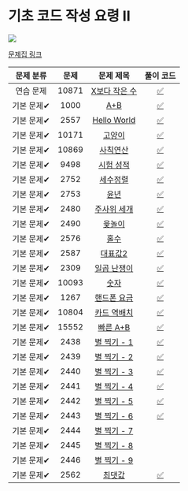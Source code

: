 # 기초 코드 작성 요령 II

<img src="https://progress-bar.dev/17/?scale=27&title=progress&width=500&color=babaca&suffix=/27"/>

[문제집 링크](https://www.acmicpc.net/workbook/view/7306)

| 문제 분류  | 문제  |                       문제 제목                        |              풀이 코드               |
| :--------: | :---: | :----------------------------------------------------: | :----------------------------------: |
| 연습 문제  | 10871 | [X보다 작은 수](https://www.acmicpc.net/problem/10871) | [:white_check_mark:](BOJ_10871.cpp) |
| 기본 문제✔ | 1000  |      [A+B](https://www.acmicpc.net/problem/1000)       | [:white_check_mark:](BOJ_10000.cpp) |
| 기본 문제✔ | 2557  |  [Hello World](https://www.acmicpc.net/problem/2557)   | [:white_check_mark:](BOJ_2557.cpp) |
| 기본 문제✔ | 10171 |    [고양이](https://www.acmicpc.net/problem/10171)     | [:white_check_mark:](BOJ_10171.cpp) |
| 기본 문제✔ | 10869 |   [사칙연산](https://www.acmicpc.net/problem/10869)    | [:white_check_mark:](BOJ_10869.cpp) |
| 기본 문제✔ | 9498  |   [시험 성적](https://www.acmicpc.net/problem/9498)    | [:white_check_mark:](BOJ_9498.cpp) |
| 기본 문제✔ | 2752  |    [세수정렬](https://www.acmicpc.net/problem/2752)    | [:white_check_mark:](BOJ_2752.cpp) |
| 기본 문제✔ | 2753  |      [윤년](https://www.acmicpc.net/problem/2753)      | [:white_check_mark:](BOJ_2753.cpp) |
| 기본 문제✔ | 2480  |  [주사위 세개](https://www.acmicpc.net/problem/2480)   | [:white_check_mark:](BOJ_2480.cpp) |
| 기본 문제✔ | 2490  |     [윷놀이](https://www.acmicpc.net/problem/2490)     | [:white_check_mark:](BOJ_2490.cpp) |
| 기본 문제✔ | 2576  |      [홀수](https://www.acmicpc.net/problem/2576)      | [:white_check_mark:](BOJ_2576.cpp) |
| 기본 문제✔ | 2587  |    [대표값2](https://www.acmicpc.net/problem/2587)     | [:white_check_mark:](BOJ_2587.cpp) |
| 기본 문제✔ | 2309  |  [일곱 난쟁이](https://www.acmicpc.net/problem/2309)   | [:white_check_mark:](BOJ_2309.cpp) |
| 기본 문제✔ | 10093 |     [숫자](https://www.acmicpc.net/problem/10093)      | [:white_check_mark:](BOJ_10093.cpp) |
| 기본 문제✔ | 1267  |  [핸드폰 요금](https://www.acmicpc.net/problem/1267)   | [:white_check_mark:](BOJ_1267.cpp) |
| 기본 문제✔ | 10804 |  [카드 역배치](https://www.acmicpc.net/problem/10804)  | [:white_check_mark:](BOJ_10804.cpp) |
| 기본 문제✔ | 15552 |   [빠른 A+B](https://www.acmicpc.net/problem/15552)    | [:white_check_mark:](BOJ_15552.cpp) |
| 기본 문제✔ | 2438  |  [별 찍기 - 1](https://www.acmicpc.net/problem/2438)   | [:white_check_mark:](BOJ_2438.cpp) |
| 기본 문제✔ | 2439  |  [별 찍기 - 2](https://www.acmicpc.net/problem/2439)   | [:white_check_mark:](BOJ_2439.cpp) |
| 기본 문제✔ | 2440  |  [별 찍기 - 3](https://www.acmicpc.net/problem/2440)   | [:white_check_mark:](BOJ_2440.cpp) |
| 기본 문제✔ | 2441  |  [별 찍기 - 4](https://www.acmicpc.net/problem/2441)   | [:white_check_mark:](BOJ_2441.cpp) |
| 기본 문제✔ | 2442  |  [별 찍기 - 5](https://www.acmicpc.net/problem/2442)   | [:white_check_mark:](BOJ_2442.cpp) |
| 기본 문제✔ | 2443  |  [별 찍기 - 6](https://www.acmicpc.net/problem/2443)   | [:white_check_mark:](BOJ_2443.cpp) |
| 기본 문제✔ | 2444  |  [별 찍기 - 7](https://www.acmicpc.net/problem/2444)   |                                      |
| 기본 문제✔ | 2445  |  [별 찍기 - 8](https://www.acmicpc.net/problem/2445)   |                                      |
| 기본 문제✔ | 2446  |  [별 찍기 - 9](https://www.acmicpc.net/problem/2446)   |                                      |
| 기본 문제✔ | 2562  |     [최댓값](https://www.acmicpc.net/problem/2562)     | [:white_check_mark:](BOJ_2562.cpp) |

